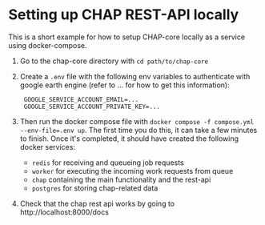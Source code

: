 # Setting up CHAP REST-API locally

This is a short example for how to setup CHAP-core locally as a service using docker-compose. 

1. Go to the chap-core directory with `cd path/to/chap-core`

2. Create a `.env` file with the following env variables to authenticate with google earth engine (refer to ... for how to get this information): 
    
        GOOGLE_SERVICE_ACCOUNT_EMAIL=...
        GOOGLE_SERVICE_ACCOUNT_PRIVATE_KEY=...

3. Then run the docker compose file with `docker compose -f compose.yml --env-file=.env up`. The first time you do this, it can take a few minutes to finish. Once it's completed, it should have created the following docker services:
    - `redis` for receiving and queueing job requests
    - `worker` for executing the incoming work requests from queue
    - `chap` containing the main functionality and the rest-api
    - `postgres` for storing chap-related data

4. Check that the chap rest api works by going to http://localhost:8000/docs
